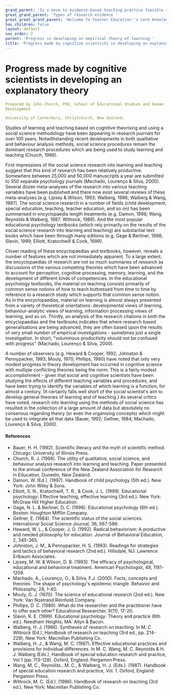```yaml
---
grand_parent: 'Is a move to evidence-based teaching practice feasible at this time? '
great_grand_parent: 'Types of research evidence '
great_great_grand_parent: 'Welcome to Teacher Education''s Core Knowledge and Skills.'
has_children: false
layout: default
nav_order: 2
parent: 'Progress in developing an empirical theory of learning '
title: 'Progress made by cognitive scientists in developing an explanatory theory '
---
```

# Progress made by cognitive scientists in developing an explanatory theory


```yaml
Prepared by John Church, PhD, School of Educational Studies and Human
Development

University of Canterbury, Christchurch, New Zealand.
```


Studies of learning and teaching based on cognitive theorising and using
a social science methodology have been appearing in research journals
for over 100 years. Notwithstanding recent developments in both
qualitative and behaviour analysis methods, social science procedures
remain the dominant research procedures which are being used to study
learning and teaching (Church, 1998).

First impressions of the social science research into learning and
teaching suggest that this kind of research has been relatively
productive. Somewhere between 25,000 and 50,000 manuscripts a year are
submitted to 350 separate psychology journals (Machado, Lourenço &
Silva, 2000). Several dozen meta-analyses of the research into various
teaching variables have been published and there now exist several
reviews of these meta-analyses (e.g. Lipsey & Wilson, 1993; Walberg,
1986; Walberg & Wang, 1987). The social science research in a number of
fields (child development, special education, teaching, teacher
education, and so on) has been summarised in encyclopaedia length
treatments (e.g. Damon, 1998; Wang, Reynolds & Walberg, 1987; Wittrock,
1986). And the most popular educational psychology textbooks (which rely
primarily on the results of the social science research into learning
and teaching) are substantial text books which have been through many
editions (e.g. Gage & Berliner, 1998; Slavin, 1999; Elliott, Kratochwill
& Cook, 1999).

Closer reading of these encyclopaedias and textbooks, however, reveals a
number of features which are not immediately apparent. To a large
extent, the encyclopaedias of research are not so much summaries of
research as discussions of the various competing theories which have
been advanced to account for perception, cognitive processing, memory,
learning, and the development of different kinds of competencies. In the
educational psychology textbooks, the material on teaching consists
primarily of common sense notions of how to teach buttressed from time
to time by reference to a research study which supports that common
sense notion. As in the encyclopaedias, material on learning is almost
always presented from a variety of theoretical orientations:
developmental views of learning, behaviour-analytic views of learning,
information processing views of learning, and so on. Thirdly, an
analysis of the research citations in both the encyclopaedias and the
textbooks indicates that where research based generalisations are being
advanced, they are often based upon the results of very small number of
empirical investigations - sometimes just a single investigation. In
short, "voluminous productivity should not be confused with progress"
(Machado, Lourenço & Silva, 2000).

A number of observers (e.g. Heward & Cooper, 1992; Johnston &
Pennypacker, 1993; Mouly, 1970; Phillips, 1980) have noted that only
very modest progress in theory development has occurred in cognitive
science with multiple conflicting theories being the norm. This is a
fairly modest accomplishment - given that social and cognitive
scientists have been studying the effects of different teaching
variables and procedures, and have been trying to identify the variables
of which learning is a function, for almost a century. (It certainly
falls well short of the social scientist's aim to develop general
theories of learning and of teaching.) As several critics have noted,
research into learning using the methods of social science has resulted
in the collection of a large amount of data but absolutely no consensus
regarding theory (or even the organising concepts) which might be used
to integrate all that data (Bauer, 1992; Gellner, 1984; Machado,
Lourenço & Silva, 2000).


#### References

-   Bauer, H. H. (1992). Scientific literacy and the myth of scientific
    method. Chicago: University of Illinois Press.
-   Church, R. J. (1998). The utility of qualitative, social science,
    and behaviour analysis research into learning and teaching. Paper
    presented to the annual conference of the New Zealand Association
    for Research in Education, Dunedin, New Zealand.
-   Damon, W. (Ed.). (1997). Handbook of child psychology (5th ed.). New
    York: John Wiley & Sons.
-   Elliott, S. N., Kratochwill, T. R., & Cook, J. L. (1999).
    Educational psychology: Effective teaching, effective learning (3rd
    ed.). New York: McGraw Hill Higher Education.
-   Gage, N. L. & Berliner, D. C. (1998). Educational psychology (6th
    ed.). Boston: Houghton Mifflin Company.
-   Gellner, E. (1984). The scientific status of the social sciences.
    International Social Science Journal, 36, 567-586.
-   Heward, W. L., & Cooper, J. O. (1992). Radical behaviorism: A
    productive and needed philosophy for education. Journal of
    Behavioral Education, 2, 345-365.
-   Johnston, J. M., & Pennypacker, H. S. (1993). Readings for
    strategies and tactics of behavioral research (2nd ed.). Hillsdale,
    NJ: Lawrence Erlbaum Associates.
-   Lipsey, M. W. & Wilson, D. B. (1993). The efficacy of psychological,
    educational and behavioral treatment. American Psychologist, 48,
    1181-1209.
-   Machado, A., Lourenço, O., & Silva, F.J. (2000). Facts, concepts and
    theories: The shape of psychology's epistemic triangle. Behavior and
    Philosophy, 28, 1-40.
-   Mouly, G. J. (1970). The science of educational research (2nd ed.).
    New York: Van Nostrand Reinhold Company.
-   Phillips, D. C. (1980). What do the researcher and the practitioner
    have to offer each other? Educational Researcher, 9(11), 17-20.
-   Slavin, R. E. (1999). Educational psychology: Theory and practice
    (6th ed.). Needham Heights, MA: Allyn & Bacon.
-   Walberg, H. J. (1986). Syntheses of research on teaching. In M. C
    Wittrock (Ed.), Handbook of research on teaching (3rd ed., pp.
    214-229). New York: Macmillan Publishing Co.
-   Walberg, H. J., & Wang, M. C. (1987). Effective educational
    practices and provisions for individual differences. In M. C.
    Wang, M. C. Reynolds & H. J. Walberg (Eds.), Handbook of special
    education research and practice, Vol 1 (pp. 113-128). Oxford,
    England: Pergamon Press.
-   Wang, M. C., Reynolds., M. C., & Walberg, H. J. (Eds.). (1987).
    Handbook of special education research and practice, Vol. 1. Oxford,
    England: Pergamon Press.
-   Wittrock, M. C. (Ed.). (1986). Handbook of research on teaching (3rd
    ed.). New York: Macmillan Publishing Co.
